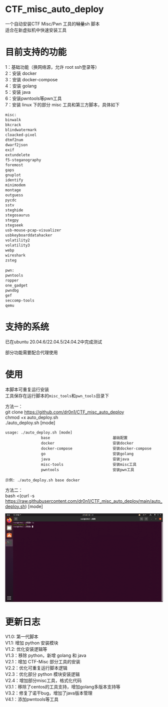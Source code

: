 # CTF_misc_auto_deploy

一个自动安装CTF Misc/Pwn 工具的~~轻量~~sh 脚本  
适合在新虚拟机中快速安装工具  


# 目前支持的功能

1：基础功能（换网络源，允许 root ssh登录等）  
2：安装 docker  
3：安装 docker-compose  
4：安装 golang  
5：安装 java  
6：安装pwntools等pwn工具  
7：安装 linux 下的部分 misc 工具和第三方脚本，具体如下  

```text
misc:
binwalk
bkcrack
blindwatermark
cloacked-pixel
dtmf2num
dwarf2json
exif
extundelete
f5-steganography
foremost
gaps
gnuplot
identify
minimodem
montage
outguess
pycdc
sstv
steghide
stegosaurus
stegpy
stegseek
usb-mouse-pcap-visualizer
usbkeyboarddatahacker
volatility2
volatility3
webp
wireshark
zsteg

pwn:
pwntools
ropper
one_gadget
pwndbg
gef
seccomp-tools
qemu
```

# 支持的系统

已在ubuntu 20.04.6/22.04.5/24.04.2中完成测试  

部分功能需要配合代理使用  

# 使用

本脚本可重复运行安装  
工具保存在运行脚本的`misc_tools`和`pwn_tools`目录下  

方法一：  
git clone https://github.com/dr0n1/CTF_misc_auto_deploy  
chmod +x auto_deploy.sh  
./auto_deploy.sh [mode]

```shell
usage: ./auto_deploy.sh [mode]
                base                            基础配置
                docker                          安装docker
                docker-compose                  安装docker-compose
                go                              安装golang
                java                            安装java
                misc-tools                      安装misc工具
                pwntools                        安装pwn工具

示例: ./auto_deploy.sh base docker
```

方法二：  
bash <(curl -s https://raw.githubusercontent.com/dr0n1/CTF_misc_auto_deploy/main/auto_deploy.sh) [mode]

![](./auto_deploy.gif)

# 更新日志

V1.0: 第一代脚本  
V1.1: 增加 python 安装模块  
V1.2: 优化安装逻辑等  
V1.3：移除 python，新增 golang 和 java  
V2.1：增加 CTF-Misc 部分工具的安装  
V2.2：优化可重复运行脚本逻辑  
V2.3：优化部分 python 模块安装逻辑  
V2.4：增加部分misc工具，格式化代码  
V3.1：移除了centos的工具支持，增加golang多版本支持等  
V3.2：修复了诺干bug，增加了java版本管理  
V4.1：添加pwntools等工具  